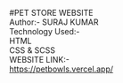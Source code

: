 #PET STORE WEBSITE
<br>
Author:- SURAJ KUMAR
<br>
Technology Used:-
<br>
HTML
<br>
CSS & SCSS
<br>
WEBSITE LINK:-
<br>
https://petbowls.vercel.app/
<br>
